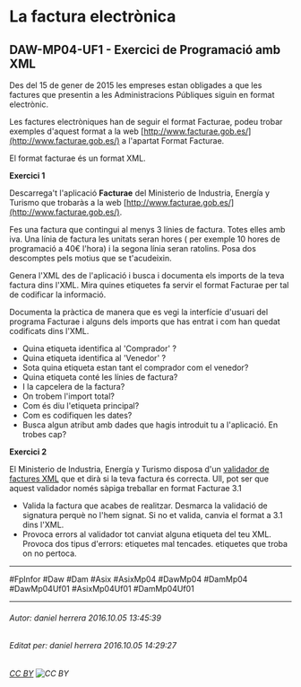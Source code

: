 # La factura electrònica
## DAW-MP04-UF1 - Exercici de Programació amb XML
Des del 15 de gener de 2015 les empreses estan obligades a que les factures que presentin a les Administracions Públiques siguin en format electrònic.

Les factures electròniques han de seguir el format Facturae, podeu trobar exemples d'aquest format a la web [http://www.facturae.gob.es/](http://www.facturae.gob.es/) a l'apartat Format Facturae.

El format facturae és un format XML.

**Exercici 1**

Descarrega't l'aplicació **Facturae** del Ministerio de Industria, Energía y Turismo que trobaràs a la web [http://www.facturae.gob.es/](http://www.facturae.gob.es/).

Fes una factura que contingui al menys 3 línies de factura. Totes elles amb iva. Una línia de factura les unitats seran hores ( per exemple 10 hores de programació a 40€ l'hora) i la segona línia seran ratolins. Posa dos descomptes pels motius que se t'acudeixin.

Genera l'XML des de l'aplicació i busca i documenta els imports de la teva factura dins l'XML. Mira quines etiquetes fa servir el format Facturae per tal de codificar la informació.

Documenta la pràctica de manera que es vegi la interfície d'usuari del programa Facturae i alguns dels imports que has entrat i com han quedat codificats dins l'XML.

* Quina etiqueta identifica al 'Comprador' ?
* Quina etiqueta identifica al 'Venedor' ?
* Sota quina etiqueta estan tant el comprador com el venedor?
* Quina etiqueta conté les línies de factura?
* I la capcelera de la factura?
* On trobem l'import total?
* Com és diu l'etiqueta principal?
* Com es codifiquen les dates?
* Busca algun atribut amb dades que hagis introduit tu a l'aplicació. En trobes cap?

**Exercici 2**

El Ministerio de Industria, Energía y Turismo disposa d'un [validador de factures XML](http://sedeaplicaciones2.minetur.gob.es/FacturaE/) que et dirà si la teva factura és correcta. Ull, pot ser que aquest validador només sàpiga treballar en format Facturae 3.1



* Valida la factura que acabes de realitzar. Desmarca la validació de signatura perquè no l'hem signat. Si no et valida, canvia el format a 3.1 dins l'XML. 
* Provoca errors al validador tot canviat alguna etiqueta del teu XML. Provoca dos tipus d'errors: etiquetes mal tencades. etiquetes que troba on no pertoca.






---

#FpInfor #Daw #Dam #Asix #AsixMp04 #DawMp04 #DamMp04 #DawMp04Uf01 #AsixMp04Uf01 #DamMp04Uf01

---

###### Autor: daniel herrera 2016.10.05 13:45:39
###### Editat per: daniel herrera 2016.10.05 14:29:27
###### [CC BY](https://creativecommons.org/licenses/by/4.0/) ![CC BY](https://licensebuttons.net/l/by/3.0/80x15.png)

